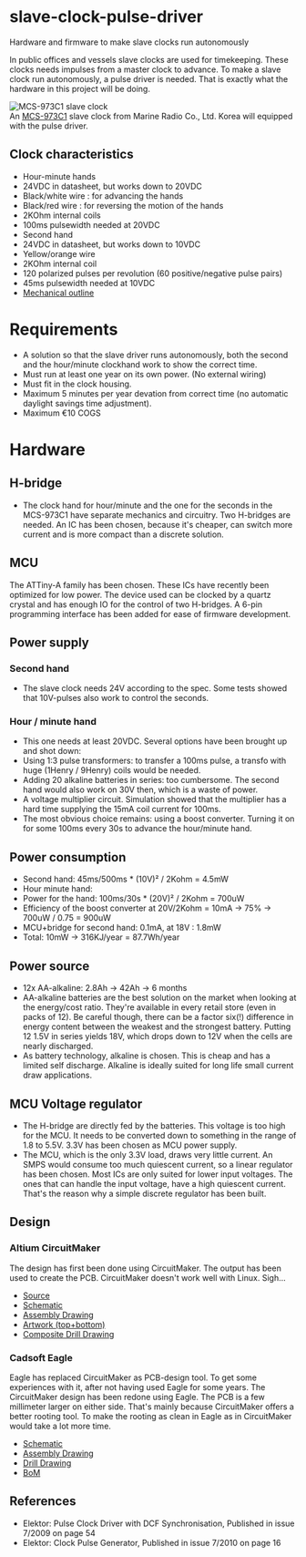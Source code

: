 # slave-clock-pulse-driver
Hardware and firmware to make slave clocks run autonomously

In public offices and vessels slave clocks are used for timekeeping.  These clocks needs impulses from a master clock to advance.  To make a slave clock run autonomously, a pulse driver is needed.  That is exactly what the hardware in this project will be doing.

![MCS-973C1 slave clock](http://mrckorea.com/data/image/MCS_973C1.gif)  
An [MCS-973C1](http://mrckorea.com/element_desc.php?tar=80) slave clock from Marine Radio Co., Ltd. Korea will equipped with the pulse driver.

## Clock characteristics
* Hour-minute hands
 * 24VDC in datasheet, but works down to 20VDC
 * Black/white wire : for advancing the hands
 * Black/red wire : for reversing the motion of the hands
 * 2KOhm internal coils
 * 100ms pulsewidth needed at 20VDC
* Second hand
 * 24VDC in datasheet, but works down to 10VDC
 * Yellow/orange wire
 * 2KOhm internal coil
 * 120 polarized pulses per revolution (60 positive/negative pulse pairs)
 * 45ms pulsewidth needed at 10VDC
* [Mechanical outline](https://drive.google.com/open?id=0B5_mAlpV8IjvREx5TzVrbXhkbFU) 

# Requirements
* A solution so that the slave driver runs autonomously, both the second and the hour/minute clockhand work to show the correct time.
* Must run at least one year on its own power. (No external wiring)
* Must fit in the clock housing.
* Maximum 5 minutes per year devation from correct time (no automatic daylight savings time adjustment).
* Maximum €10 COGS 

# Hardware

## H-bridge
* The clock hand for hour/minute and the one for the seconds in the MCS-973C1 have separate mechanics and circuitry.  Two H-bridges are needed.  An IC has been chosen, because it's cheaper, can switch more current and is more compact than a discrete solution.

## MCU
The ATTiny-A family has been chosen.  These ICs have recently been optimized for low power.  The device used can be clocked by a quartz crystal and has enough IO for the control of two H-bridges.  A 6-pin programming interface has been added for ease of firmware development.

## Power supply
### Second hand
* The slave clock needs 24V according to the spec.  Some tests showed that 10V-pulses also work to control the seconds.  

### Hour / minute hand
* This one needs at least 20VDC.  Several options have been brought up and shot down:
 * Using 1:3 pulse transformers: to transfer a 100ms pulse, a transfo with huge (1Henry / 9Henry) coils would be needed.
 * Adding 20 alkaline batteries in series: too cumbersome.  The second hand would also work on 30V then, which is a waste of power.
 * A voltage multiplier circuit.  Simulation showed that the multiplier has a hard time supplying the 15mA coil current for 100ms.
* The most obvious choice remains: using a boost converter.  Turning it on for some 100ms every 30s to advance the hour/minute hand.

## Power consumption
* Second hand: 45ms/500ms * (10V)² / 2Kohm = 4.5mW
* Hour minute hand: 
 * Power for the hand: 100ms/30s * (20V)² / 2Kohm = 700uW
 * Efficiency of the boost converter at 20V/2Kohm = 10mA -> 75% -> 700uW / 0.75 = 900uW
* MCU+bridge for second hand: 0.1mA, at 18V : 1.8mW
* Total: 10mW -> 316KJ/year = 87.7Wh/year

## Power source
* 12x AA-alkaline: 2.8Ah -> 42Ah -> 6 months
* AA-alkaline batteries are the best solution on the market when looking at the energy/cost ratio.  They're available in every retail store (even in packs of 12).  Be careful though, there can be a factor six(!) difference in energy content between the weakest and the strongest battery.  Putting 12 1.5V in series yields 18V, which drops down to 12V when the cells are nearly discharged. 
* As battery technology, alkaline is chosen.  This is cheap and has a limited self discharge.  Alkaline is ideally suited for long life small current draw applications.

## MCU Voltage regulator
* The H-bridge are directly fed by the batteries.  This voltage is too high for the MCU.  It needs to be converted down to something in the range of 1.8 to 5.5V.  3.3V has been chosen as MCU power supply.  
* The MCU, which is the only 3.3V load, draws very little current.  An SMPS would consume too much quiescent current, so a linear regulator has been chosen.  Most ICs are only suited for lower input voltages. The ones that can handle the input voltage, have a high quiescent current.  That's the reason why a simple discrete regulator has been built.

## Design
### Altium CircuitMaker
The design has first been done using CircuitMaker.  The output has been used to create the PCB.
CircuitMaker doesn't work well with Linux. Sigh...
* [Source](http://workspace.circuitmaker.com/Projects/Details/christoph-tack-2/slave-clock-pulse-driver)
* [Schematic](https://drive.google.com/open?id=0B5_mAlpV8IjvYlV4cXJxeVFJTjA)
* [Assembly Drawing](https://drive.google.com/open?id=0B5_mAlpV8IjvdDkxQ2o4Ui1RU00)
* [Artwork (top+bottom)](https://drive.google.com/open?id=0B5_mAlpV8IjvQ2ZOMHNUalFBZUk)
* [Composite Drill Drawing](https://drive.google.com/open?id=0B5_mAlpV8IjvZzFoUnFnN1lVMmc)

### Cadsoft Eagle
Eagle has replaced CircuitMaker as PCB-design tool.  To get some experiences with it, after not having used Eagle for some years.  The CircuitMaker design has been redone using Eagle.  The PCB is a few millimeter larger on either side.  That's mainly because CircuitMaker offers a better rooting tool.  To make the rooting as clean in Eagle as in CircuitMaker would take a lot more time. 
* [Schematic](https://drive.google.com/open?id=0B5_mAlpV8IjveDVlTkxTdXo0UnM)
* [Assembly Drawing](https://drive.google.com/open?id=0B5_mAlpV8IjvZDBnVzdXODJWY3c)
* [Drill Drawing](https://drive.google.com/open?id=0B5_mAlpV8IjvRWVYZmUyM1Z2T3c)
* [BoM](https://drive.google.com/open?id=0B5_mAlpV8IjvZDcycURHQnUzTzA)

## References
* Elektor: Pulse Clock Driver with DCF Synchronisation, Published in issue 7/2009 on page 54
* Elektor: Clock Pulse Generator, Published in issue 7/2010 on page 16

